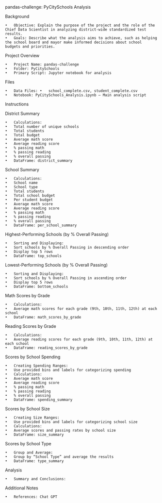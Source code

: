 pandas-challenge: PyCitySchools Analysis

Background

	•	Objective: Explain the purpose of the project and the role of the Chief Data Scientist in analyzing district-wide standardized test results.
	•	Goals: Describe what the analysis aims to achieve, such as helping the school board and mayor make informed decisions about school budgets and priorities.

Project Overview

	•	Project Name: pandas-challenge
	•	Folder: PyCitySchools
	•	Primary Script: Jupyter notebook for analysis

Files

	•	Data Files: •	school_complete.csv, student_complete.csv
	•	Notebook: PyCitySchools_Analysis.ipynb – Main analysis script

Instructions

District Summary

	•	Calculations:
	•	Total number of unique schools
	•	Total students
	•	Total budget
	•	Average math score
	•	Average reading score
	•	% passing math
	•	% passing reading
	•	% overall passing
	•	DataFrame: district_summary

School Summary

	•	Calculations:
	•	School name
	•	School type
	•	Total students
	•	Total school budget
	•	Per student budget
	•	Average math score
	•	Average reading score
	•	% passing math
	•	% passing reading
	•	% overall passing
	•	DataFrame: per_school_summary

Highest-Performing Schools (by % Overall Passing)

	•	Sorting and Displaying:
	•	Sort schools by % Overall Passing in descending order
	•	Display top 5 rows
	•	DataFrame: top_schools

Lowest-Performing Schools (by % Overall Passing)

	•	Sorting and Displaying:
	•	Sort schools by % Overall Passing in ascending order
	•	Display top 5 rows
	•	DataFrame: bottom_schools

Math Scores by Grade

	•	Calculations:
	•	Average math scores for each grade (9th, 10th, 11th, 12th) at each school
	•	DataFrame: math_scores_by_grade

Reading Scores by Grade

	•	Calculations:
	•	Average reading scores for each grade (9th, 10th, 11th, 12th) at each school
	•	DataFrame: reading_scores_by_grade

Scores by School Spending

	•	Creating Spending Ranges:
	•	Use provided bins and labels for categorizing spending
	•	Calculations:
	•	Average math score
	•	Average reading score
	•	% passing math
	•	% passing reading
	•	% overall passing
	•	DataFrame: spending_summary

Scores by School Size

	•	Creating Size Ranges:
	•	Use provided bins and labels for categorizing school size
	•	Calculations:
	•	Average scores and passing rates by school size
	•	DataFrame: size_summary

Scores by School Type

	•	Group and Average:
	•	Group by “School Type” and average the results
	•	DataFrame: type_summary

Analysis

	•	Summary and Conclusions:
	

Additional Notes

	•	References: Chat GPT
